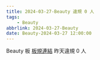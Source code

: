 ```yaml
---
title: 2024-03-27-Beauty 違規 0 人
tags:
    - Beauty
abbrlink: 2024-03-27-Beauty
date: Beauty-2024-03-27 12:00:00
---
```

Beauty 板 [板規連結](https://www.ptt.cc/bbs/Beauty/M.1630069980.A.84B.html)
昨天違規 0 人

